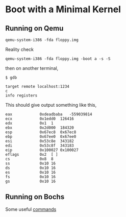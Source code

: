 # Boot with a Minimal Kernel

## Running on Qemu
```
qemu-system-i386 -fda floppy.img
```

Reality check
```
qemu-system-i386 -fda floppy.img -boot a -s -S
```
then on another terminal,
```
$ gdb

target remote localhost:1234
c
info registers
```

This should give output something like this,
```
eax            0xdeadbaba	-559039814
ecx            0x1edd0	126416
edx            0x1	1
ebx            0x2d000	184320
esp            0x67ec8	0x67ec8
ebp            0x67ee0	0x67ee0
esi            0x53c8e	343182
edi            0x53c8f	343183
eip            0x100027	0x100027
eflags         0x2	[ ]
cs             0x8	8
ss             0x10	16
ds             0x10	16
es             0x10	16
fs             0x10	16
gs             0x10	16
```

## Running on Bochs

Some useful [commands](http://bochs.sourceforge.net/doc/docbook/user/internal-debugger.html)
